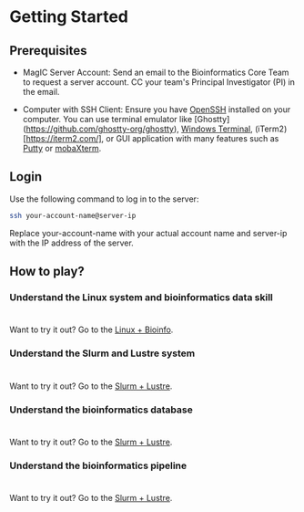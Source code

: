 # Getting Started

## Prerequisites

- MagIC Server Account: Send an email to the Bioinformatics Core Team to request a server
  account. CC your team's Principal Investigator (PI) in the email.

- Computer with SSH Client: Ensure you have
  [OpenSSH](https://en.wikipedia.org/wiki/OpenSSH) installed on your computer. You can use
  terminal emulator like [Ghostty] (https://github.com/ghostty-org/ghostty),
  [Windows Terminal](https://github.com/microsoft/terminal),
  (iTerm2)[https://iterm2.com/], or GUI application with many features such as
  [Putty](https://www.putty.org/) or [mobaXterm](https://mobaxterm.mobatek.net/).

## Login

Use the following command to log in to the server:

```sh
ssh your-account-name@server-ip
```

Replace your-account-name with your actual account name and server-ip with the IP address
of the server.

## How to play?

### Understand the Linux system and bioinformatics data skill

<div class="tip custom-block" style="padding-top: 8px">

Want to try it out? Go to the [Linux + Bioinfo](../linux/what_is_linux).

</div>

### Understand the Slurm and Lustre system

<div class="tip custom-block" style="padding-top: 8px">

Want to try it out? Go to the [Slurm + Lustre](../slurm/what_is_slurm).

</div>

### Understand the bioinformatics database

<div class="tip custom-block" style="padding-top: 8px">

Want to try it out? Go to the [Slurm + Lustre](../database/).

</div>

### Understand the bioinformatics pipeline

<div class="tip custom-block" style="padding-top: 8px">

Want to try it out? Go to the [Slurm + Lustre](../pipeline/).

</div>
